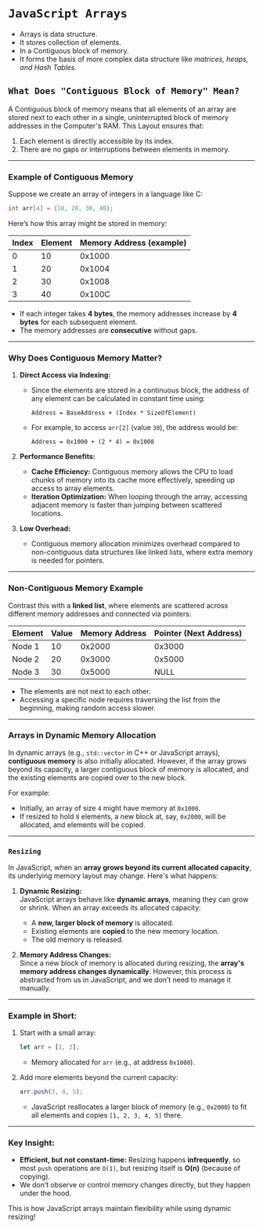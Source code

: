# `JavaScript Arrays`

- Arrays is data structure.
- It stores collection of elements.
- In a Contiguous block of memory.
- It forms the basis of more complex data structure like _matrices, heaps, and Hash Tables._

## `What Does "Contiguous Block of Memory" Mean?`

A Contiguous block of memory means that all elements of an array are stored next to each other in a single, uninterrupted block of memory addresses in the Computer's RAM. This Layout ensures that:

1. Each element is directly accessible by its index.
2. There are no gaps or interruptions between elements in memory.

---

### Example of Contiguous Memory

Suppose we create an array of integers in a language like C:

```c
int arr[4] = {10, 20, 30, 40};
```

Here’s how this array might be stored in memory:

| Index | Element | Memory Address (example) |
| ----- | ------- | ------------------------ |
| 0     | 10      | 0x1000                   |
| 1     | 20      | 0x1004                   |
| 2     | 30      | 0x1008                   |
| 3     | 40      | 0x100C                   |

- If each integer takes **4 bytes**, the memory addresses increase by **4 bytes** for each subsequent element.
- The memory addresses are **consecutive** without gaps.

---

### Why Does Contiguous Memory Matter?

1. **Direct Access via Indexing:**

   - Since the elements are stored in a continuous block, the address of any element can be calculated in constant time using:
     ```
     Address = BaseAddress + (Index * SizeOfElement)
     ```
   - For example, to access `arr[2]` (value `30`), the address would be:
     ```
     Address = 0x1000 + (2 * 4) = 0x1008
     ```

2. **Performance Benefits:**

   - **Cache Efficiency:** Contiguous memory allows the CPU to load chunks of memory into its cache more effectively, speeding up access to array elements.
   - **Iteration Optimization:** When looping through the array, accessing adjacent memory is faster than jumping between scattered locations.

3. **Low Overhead:**
   - Contiguous memory allocation minimizes overhead compared to non-contiguous data structures like linked lists, where extra memory is needed for pointers.

---

### Non-Contiguous Memory Example

Contrast this with a **linked list**, where elements are scattered across different memory addresses and connected via pointers:

| Element | Value | Memory Address | Pointer (Next Address) |
| ------- | ----- | -------------- | ---------------------- |
| Node 1  | 10    | 0x2000         | 0x3000                 |
| Node 2  | 20    | 0x3000         | 0x5000                 |
| Node 3  | 30    | 0x5000         | NULL                   |

- The elements are not next to each other.
- Accessing a specific node requires traversing the list from the beginning, making random access slower.

---

### Arrays in Dynamic Memory Allocation

In dynamic arrays (e.g., `std::vector` in C++ or JavaScript arrays), **contiguous memory** is also initially allocated. However, if the array grows beyond its capacity, a larger contiguous block of memory is allocated, and the existing elements are copied over to the new block.

For example:

- Initially, an array of size `4` might have memory at `0x1000`.
- If resized to hold `8` elements, a new block at, say, `0x2000`, will be allocated, and elements will be copied.

---

### `Resizing`

In JavaScript, when an **array grows beyond its current allocated capacity**, its underlying memory layout may change. Here's what happens:

1. **Dynamic Resizing:**  
   JavaScript arrays behave like **dynamic arrays**, meaning they can grow or shrink. When an array exceeds its allocated capacity:

   - A **new, larger block of memory** is allocated.
   - Existing elements are **copied** to the new memory location.
   - The old memory is released.

2. **Memory Address Changes:**  
   Since a new block of memory is allocated during resizing, the **array's memory address changes dynamically**. However, this process is abstracted from us in JavaScript, and we don’t need to manage it manually.

---

### Example in Short:

1. Start with a small array:

   ```javascript
   let arr = [1, 2];
   ```

   - Memory allocated for `arr` (e.g., at address `0x1000`).

2. Add more elements beyond the current capacity:

   ```javascript
   arr.push(3, 4, 5);
   ```

   - JavaScript reallocates a larger block of memory (e.g., `0x2000`) to fit all elements and copies `[1, 2, 3, 4, 5]` there.

---

### Key Insight:

- **Efficient, but not constant-time:** Resizing happens **infrequently**, so most `push` operations are `O(1)`, but resizing itself is **O(n)** (because of copying).
- We don’t observe or control memory changes directly, but they happen under the hood.

This is how JavaScript arrays maintain flexibility while using dynamic resizing!
